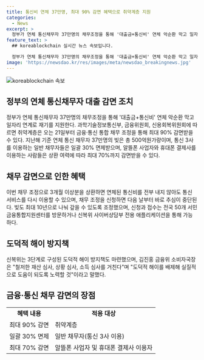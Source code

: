 ```yaml
---
title: 통신비 연체 37만명, 최대 90% 감면 혜택으로 취약계층 지원
categories:
  - News
excerpt: >
  정부가 연체 통신채무자 37만명의 채무조정을 통해 '대출금+통신비' 연체 악순환 막고 일자리 연계로 재기를 지원한다. 취약계층은 최대 90% 감면받고, 일반 채무자는 30% 면제, 알뜰폰과 휴대폰 결제사 이용자는 최대 70% 감면 가능. 3개월 이상 연체자는 통신비를 전액 납부하지 않아도 서비스 이용 가능. 채무 조정으로 추심이 중단되며, 최대 10년으로 나눠 갚을 수 있음. 50개 서민금융통합지원센터를 방문하거나 신복위 사이버상담부 애플리케이션을 통해 신청 가능. (출처: 뉴스1)
feature_text: >
  ## koreablockchain 실시간 뉴스 속보입니다.

  정부가 연체 통신채무자 37만명의 채무조정을 통해 '대출금+통신비' 연체 악순환 막고 일자리 연계로 재기를 지원한다. 취약계층은 최대 90% 감면받고, 일반 채무자는 30% 면제, 알뜰폰과 휴대폰 결제사 이용자는 최대 70% 감면 가능. 3개월 이상 연체자는 통신비를 전액 납부하지 않아도 서비스 이용 가능. 채무 조정으로 추심이 중단되며, 최대 10년으로 나눠 갚을 수 있음. 50개 서민금융통합지원센터를 방문하거나 신복위 사이버상담부 애플리케이션을 통해 신청 가능. (출처: 뉴스1)
image: 'https://newsdao.kr/res/images/meta/newsdao_breakingnews.jpg'
---
```


<p><img src="https://newsdao.kr/res/images/meta/newsdao_breakingnews.jpg" alt="koreablockchain 속보" /></p>

<h2 data-ke-size="size26">정부의 연체 통신채무자 대출 감면 조치</h2>

<p data-ke-size="size16">정부가 연체 통신채무자 37만명의 채무조정을 통해 '대출금+통신비' 연체 악순환 막고 일자리 연계로 재기를 지원한다. 과학기술정보통신부, 금융위원회, 신용회복위원회에 따르면 취약계층은 오는 21일부터 금융·통신 통합 채무 조정을 통해 최대 90% 감면받을 수 있다. 지난해 기준 연체 통신 채무자 37만명의 빚은 총 500억원가량이며, 통신 3사를 이용하는 일반 채무자들은 일괄 30% 면제받으며, 알뜰폰 사업자와 휴대폰 결제사를 이용하는 사람들은 상환 여력에 따라 최대 70%까지 감면받을 수 있다.</p>

<h2 data-ke-size="size26">채무 감면으로 인한 혜택</h2>

<p data-ke-size="size16">이번 채무 조정으로 3개월 이상분을 상환하면 연체된 통신비를 전부 내지 않아도 통신 서비스를 다시 이용할 수 있으며, 채무 조정을 신청하면 다음 날부터 바로 추심이 중단된다. 빚도 최대 10년으로 나눠 갚을 수 있도록 조정했으며, 신청과 접수는 전국 50개 서민금융통합지원센터를 방문하거나 신복위 사이버상담부 전용 애플리케이션을 통해 가능하다.</p>

<h2 data-ke-size="size26">도덕적 해이 방지책</h2>

<p data-ke-size="size16">신복위는 3단계로 구성된 도덕적 해이 방지책도 마련했으며, 김진홍 금융위 소비자국장은 "철저한 재산 심사, 상황 심사, 소득 심사를 거친다"며 "도덕적 해이를 배제해 실질적으로 도움이 되도록 노력할 것"이라고 말했다.</p>

<h2 data-ke-size="size26">금융·통신 채무 감면의 장점</h2>

<table>
    <tbody>
        <tr>
            <td style="text-align: center; height: 17px;"><b>혜택 내용</b></td>
            <td style="text-align: center; height: 17px;"><b>적용 대상</b></td>
        </tr>
        <tr>
            <td style="text-align: left; height: 17px;">최대 90% 감면</td>
            <td style="text-align: left; height: 17px;">취약계층</td>
        </tr>
        <tr>
            <td style="text-align: left; height: 17px;">일괄 30% 면제</td>
            <td style="text-align: left; height: 17px;">일반 채무자(통신 3사 이용)</td>
        </tr>
        <tr>
            <td style="text-align: left; height: 17px;">최대 70% 감면</td>
            <td style="text-align: left; height: 17px;">알뜰폰 사업자 및 휴대폰 결제사 이용자</td>
        </tr>
    </tbody>
</table>

